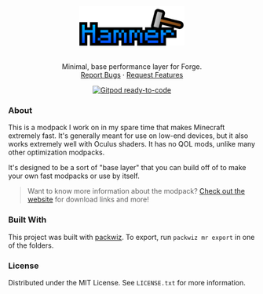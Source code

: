 <div align="center">
  <a href="https://github.com/intergrav/Hammer">
    <img src="docs/images/Hammer Logo+Text.png" alt="Logo" height="80">
  </a>
  <br />
  <br />
  <p align="center">
    Minimal, base performance layer for Forge.
    <br />
    <!---<a href="https://github.com/intergrav/Hammer/wiki"><strong>Explore the docs »</strong></a>
    <br />-->
    <a href="https://github.com/intergrav/Hammer/issues">Report Bugs</a>
    ·
    <a href="https://github.com/intergrav/Hammer/issues">Request Features</a>
  </p>
  <a href="https://gitpod.io/from-referrer/"><img src="https://img.shields.io/badge/Gitpod-ready--to--code-908a85?logo=gitpod&amp;style=flat-square" alt="Gitpod ready-to-code"></a>
</div>

### About

This is a modpack I work on in my spare time that makes Minecraft extremely fast. It's generally meant for use on low-end devices, but it also works extremely well with Oculus shaders. It has no QOL mods, unlike many other optimization modpacks.

It's designed to be a sort of "base layer" that you can build off of to make your own fast modpacks or use by itself.

> Want to know more information about the modpack? [Check out the website](https://intergrav.github.io/Hammer/) for download links and more!

### Built With

This project was built with [packwiz](https://github.com/packwiz/packwiz). To export, run `packwiz mr export` in one of the folders.

### License

Distributed under the MIT License. See `LICENSE.txt` for more information.

